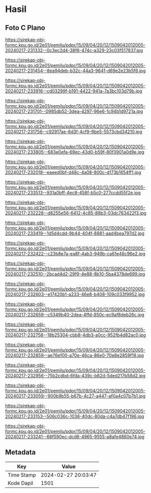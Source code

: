 # Hasil

## Foto C Plano

https://sirekap-obj-formc.kpu.go.id/2e01/pemilu/pdpr/15/09/04/20/12/1509042012005-20240217-231332--0c3ec2d4-38f6-474c-a329-23c03f517837.jpg

https://sirekap-obj-formc.kpu.go.id/2e01/pemilu/pdpr/15/09/04/20/12/1509042012005-20240217-231454--8ea94deb-b32c-44a3-9641-d69e2e23b5f6.jpg

https://sirekap-obj-formc.kpu.go.id/2e01/pemilu/pdpr/15/09/04/20/12/1509042012005-20240217-233916--cd03299f-b191-4422-941a-7a3bc103d79b.jpg

https://sirekap-obj-formc.kpu.go.id/2e01/pemilu/pdpr/15/09/04/20/12/1509042012005-20240217-231701--0985db52-3dea-4297-96e6-1c94b1d9721a.jpg

https://sirekap-obj-formc.kpu.go.id/2e01/pemilu/pdpr/15/09/04/20/12/1509042012005-20240217-231756--c92917ae-6d3f-4cf9-9be5-5573cbd34210.jpg

https://sirekap-obj-formc.kpu.go.id/2e01/pemilu/pdpr/15/09/04/20/12/1509042012005-20240217-233805--683e0efa-69ec-43d0-b59f-80f3901a0d9e.jpg

https://sirekap-obj-formc.kpu.go.id/2e01/pemilu/pdpr/15/09/04/20/12/1509042012005-20240217-232018--eaeed0bf-d48c-4a08-800c-d173b1654ff1.jpg

https://sirekap-obj-formc.kpu.go.id/2e01/pemilu/pdpr/15/09/04/20/12/1509042012005-20240217-233513--931a0bff-4ec8-458f-b5c0-277ccdd55f2e.jpg

https://sirekap-obj-formc.kpu.go.id/2e01/pemilu/pdpr/15/09/04/20/12/1509042012005-20240217-232228--d8255e56-6412-4c85-88b3-03dc763422f3.jpg

https://sirekap-obj-formc.kpu.go.id/2e01/pemilu/pdpr/15/09/04/20/12/1509042012005-20240217-233419--1d5d4cdd-9b44-404f-8881-aad4bea797d2.jpg

https://sirekap-obj-formc.kpu.go.id/2e01/pemilu/pdpr/15/09/04/20/12/1509042012005-20240217-232422--c23b8e7a-ea8f-4ab3-949b-ca61e48c96e2.jpg

https://sirekap-obj-formc.kpu.go.id/2e01/pemilu/pdpr/15/09/04/20/12/1509042012005-20240217-232510--2bcad4d2-29f9-4e88-8b10-5ba4378de699.jpg

https://sirekap-obj-formc.kpu.go.id/2e01/pemilu/pdpr/15/09/04/20/12/1509042012005-20240217-232603--e17420b1-a233-46e8-b408-109c033f9952.jpg

https://sirekap-obj-formc.kpu.go.id/2e01/pemilu/pdpr/15/09/04/20/12/1509042012005-20240217-232659--c5349b40-2dea-4ffd-850c-ec9af8deb26c.jpg

https://sirekap-obj-formc.kpu.go.id/2e01/pemilu/pdpr/15/09/04/20/12/1509042012005-20240217-232758--18b25304-cbb8-4db3-a0cc-952fb4d82ac0.jpg

https://sirekap-obj-formc.kpu.go.id/2e01/pemilu/pdpr/15/09/04/20/12/1509042012005-20240217-232859--ae76ef00-a70e-46ca-86e0-70e8e2859f19.jpg

https://sirekap-obj-formc.kpu.go.id/2e01/pemilu/pdpr/15/09/04/20/12/1509042012005-20240217-232956--75b2cdbd-6fda-439c-b62d-5ded217b58d2.jpg

https://sirekap-obj-formc.kpu.go.id/2e01/pemilu/pdpr/15/09/04/20/12/1509042012005-20240217-233059--900b9b55-b67b-4c27-a447-af0a4c07b7b1.jpg

https://sirekap-obj-formc.kpu.go.id/2e01/pemilu/pdpr/15/09/04/20/12/1509042012005-20240217-233153--506c036c-1036-40dc-80da-c4a7db47f196.jpg

https://sirekap-obj-formc.kpu.go.id/2e01/pemilu/pdpr/15/09/04/20/12/1509042012005-20240217-233241--68f590ec-dcd6-4965-9555-a8afe4860e74.jpg


## Metadata

| Key        | Value               |
| ---------- | ------------------- |
| Time Stamp | 2024-02-27 20:03:47 |
| Kode Dapil | 1501                |



